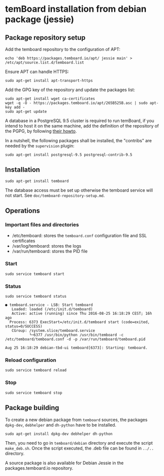 # temBoard installation from debian package (jessie)

## Package repository setup

Add the temboard repository to the configuration of APT:

```
echo 'deb https://packages.temboard.io/apt/ jessie main' > /etc/apt/source.list.d/temboard.list
```

Ensure APT can handle HTTPS:

```
sudo apt-get install apt-transport-https
```

Add the GPG key of the repository and update the packages list:

```
sudo apt-get install wget ca-certificates
wget -q -O - https://packages.temboard.io/apt/265B525B.asc | sudo apt-key add -
sudo apt-get update
```

A database in a PostgreSQL 9.5 cluster is required to run temBoard, if you intend to host it on the same machine, add the definition of the repository of the PGPG, by following [their howto](https://wiki.postgresql.org/wiki/Apt).

In a nutshell, the following packages shall be installed, the "contribs" are needed by the `supervision` plugin:

```
sudo apt-get install postgresql-9.5 postgresql-contrib-9.5
```

## Installation

```
sudo apt-get install temboard
```

The database access must be set up otherwise the temboard service will not start. See `doc/temboard-repository-setup.md`.

## Operations

### Important files and directories

- /etc/temboard: stores the `temboard.conf` configuration file and SSL certificates
- /var/log/temboard: stores the logs
- /var/run/temboard: stores the PID file

### Start

```
sudo service temboard start
```

### Status

```
sudo service temboard status

● temboard.service - LSB: Start temboard
   Loaded: loaded (/etc/init.d/temboard)
   Active: active (running) since Thu 2016-08-25 16:18:29 CEST; 16h ago
  Process: 6373 ExecStart=/etc/init.d/temboard start (code=exited, status=0/SUCCESS)
   CGroup: /system.slice/temboard.service
           └─6377 /usr/bin/python /usr/bin/temboard -c /etc/temboard/temboard.conf -d -p /var/run/temboard/temboard.pid

Aug 25 16:18:29 debian-tbd-ui temboard[6373]: Starting: temboard.
```

### Reload configuration

```
sudo service temboard reload
```

### Stop

```
sudo service temboard stop
```

## Package building

To create a new debian package from `temboard` sources, the packages `dpkg-dev`, `debhelper` and `dh-python` have to be installed.
```
sudo apt-get install dpkg-dev debhelper dh-python
```

Then, you need to go in `temboard/debian` directory and execute the script `make_deb.sh`. Once the script executed, the .deb file can be found in `../..` directory.

A source package is also available for Debian Jessie in the packages.temboard.io repository.

